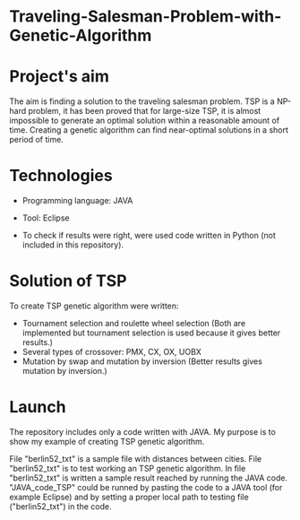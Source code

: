 # Traveling-Salesman-Problem-with-Genetic-Algorithm

# Project's aim
The aim is finding a solution to the traveling salesman problem. TSP is a NP-hard problem, it has been proved that for large-size TSP, 
it is almost impossible to generate an optimal solution within a reasonable amount of time. 
Creating a genetic algorithm can find near-optimal solutions in a short period of time.

# Technologies
* Programming language: JAVA
* Tool: Eclipse

* To check if results were right, were used code written in Python (not included in this repository).

# Solution of TSP
To create TSP genetic algorithm were written:
* Tournament selection and roulette wheel selection (Both are implemented but tournament selection is used because it gives better results.)
* Several types of crossover: PMX, CX, OX, UOBX
* Mutation by swap and mutation by inversion (Better results gives mutation by inversion.)

# Launch
The repository includes only a code written with JAVA. My purpose is to show my example of creating TSP genetic algorithm. 

File "berlin52_txt" is a sample file with distances between cities. File "berlin52_txt" is to test working an TSP genetic algorithm. 
In file "berlin52_txt" is written a sample result reached by running the JAVA code.
"JAVA_code_TSP" could be runned by pasting the code to a JAVA tool (for example Eclipse) and by setting a proper local path to testing file ("berlin52_txt") in the code. 
